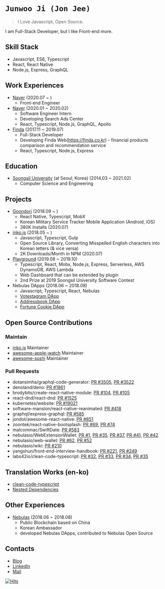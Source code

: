 # `Junwoo Ji (Jon Jee)`

> I Love Javascript, Open Source.

I am Full-Stack Developer, but I like Front-end more.

## Skill Stack

- Javascript, ES6, Typescript
- React, React Native
- Node.js, Express, GraphQL

## Work Experiences

- [Naver](https://naver.com) (2020.07 ~ )
  - Front-end Engineer
- [Naver](https://naver.com) (2020.01 ~ 2020.02)
  - Software Engineer Intern
  - Developing Search Ads Center
  - React, Typescript, Node.js, GraphQL, Apollo
- [Finda](https://finda.co.kr) (2017.11 ~ 2019.07)
  - Full-Stack Developer
  - Developing Finda Web(https://finda.co.kr) - financial products comparison and recommendation service
  - React, Typescript, Node.js, Express
  
## Education

- [Soongsil University](https://ssu.ac.kr/) (at Seoul, Korea) (2014.03 ~ 2021.02)
  - Computer Science and Engineering
  
## Projects

- [Goondori](http://onelink.to/goondori) (2018.09 ~ )
  - React Native, Typescript, MobX
  - Korean Military Service Tracker Mobile Application (Android, iOS)
  - 380K Installs (2020.07)
- [inko.js](https://inko.js.org) (2018.05 ~ )
  - Javascript, Typescript, Gulp
  - Open Source Library, Converting Misspelled English characters into Korean letters (& vice versa)
  - 2K Downloads/Month in NPM (2020.07)
- [Playground](https://plgr.netlify.com) (2019.08 ~ 2019.10)
  - Typescript, React, Mobx, Node.js, Express, Serverless, AWS DynamoDB, AWS Lambda
  - Web Dashboard that can be extended by plugin
  - 2nd Prize at 2019 Soongsil University Software Contest
- Nebulas DApps (2018.06 ~ 2018.08)
  - Javascript, Typescript, React, Nebulas
  - [Votestagram DApp](https://nas.holy.kiwi/?locale=zh)
  - [Addressbook DApp](https://nas.holy.kiwi/address/)
  - [Fortune Cookie DApp](https://nas.holy.kiwi/cookie/)

## Open Source Contributions

### Maintain

- [inko.js](https://github.com/738/inko) Maintainer
- [awesome-apple-watch](https://github.com/738/awesome-apple-watch) Maintainer
- [awesome-sushi](https://github.com/738/awesome-sushi) Maintainer

### Pull Requests


- dotansimha/graphql-code-generator: [PR #3505](https://github.com/dotansimha/graphql-code-generator/pull/3505), [PR #3522](https://github.com/dotansimha/graphql-code-generator/pull/3522)
- denoland/deno: [PR #1861](https://github.com/denoland/deno/pull/1861)
- brodybits/create-react-native-module: [PR #104](https://github.com/frostney/react-native-create-library/pull/104), [PR #105](https://github.com/frostney/react-native-create-library/pull/105)
- react-dnd/react-dnd: [PR #1525](https://github.com/react-dnd/react-dnd/pull/1525)
- kubernetes/website: [PR #19021](https://github.com/kubernetes/website/pull/19021)
- software-mansion/react-native-reanimated: [PR #418](https://github.com/software-mansion/react-native-reanimated/pull/418)
- graphql/express-graphql: [PR #585](https://github.com/graphql/express-graphql/pull/585)
- jondot/awesome-react-native: [PR #851](https://github.com/jondot/awesome-react-native/pull/851)
- zoontek/react-native-bootsplash: [PR #69](https://github.com/zoontek/react-native-bootsplash/pull/69), [PR #74](https://github.com/zoontek/react-native-bootsplash/pull/74)
- malcommac/SwiftDate: [PR #583](https://github.com/malcommac/SwiftDate/pull/583)
- nebulasio/WebExtensionWallet: [PR #1](https://github.com/nebulasio/WebExtensionWallet/pull/1), [PR #35](https://github.com/nebulasio/WebExtensionWallet/pull/35), [PR #37](https://github.com/nebulasio/WebExtensionWallet/pull/37), [PR #41](https://github.com/nebulasio/WebExtensionWallet/pull/41), [PR #42](https://github.com/nebulasio/WebExtensionWallet/pull/42)
- nebulasio/web-wallet: [PR #62](https://github.com/nebulasio/web-wallet/pull/62), [PR #52](https://github.com/nebulasio/web-wallet/pull/52)
- nebulasio/wiki: [PR #210](https://github.com/nebulasio/wiki/pull/210)
- yangshun/front-end-interview-handbook: [PR #221](https://github.com/yangshun/front-end-interview-handbook/pull/221), [PR #249](https://github.com/yangshun/front-end-interview-handbook/pull/249)
- labs42io/clean-code-typescript: [PR #32](https://github.com/labs42io/clean-code-typescript/pull/32), [PR #33](https://github.com/labs42io/clean-code-typescript/pull/33), [PR #34](https://github.com/labs42io/clean-code-typescript/pull/34), [PR #35](https://github.com/labs42io/clean-code-typescript/pull/35)


## Translation Works (en-ko)

- [clean-code-typescript](https://github.com/738/clean-code-typescript)
- [Nested Dependencies](https://blog.holy.kiwi/translate/nested-dependencies/)

## Other Experiences

- [Nebulas](https://nebulas.io/) (2018.06 ~  2018.08)
  - Public Blockchain based on China
  - Korean Ambassador
  - developed Nebulas DApps, contributed to Nebulas Open Source

## Contacts

- [Blog](https://blog.holy.kiwi)
- [LinkedIn](https://www.linkedin.com/in/junwooji/)
- [Mail](mailto:iam@holy.kiwi)

[![Hits](https://hits.seeyoufarm.com/api/count/incr/badge.svg?url=https%3A%2F%2Fgithub.com%2F738%2Fresume)](https://hits.seeyoufarm.com)
